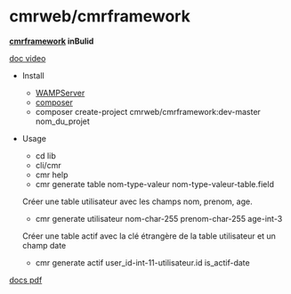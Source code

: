 # cmrweb/cmrframework
**[cmrframework](http://cmrweb.fr) inBulid**
 
 

 [doc video](https://www.youtube.com/watch?v=kbLOpv2vWo4&t=563s)

 
  * Install
    -  [WAMPServer](https://wampserver.com)
    -  [composer](https://getcomposer.org/download/)
    - composer create-project cmrweb/cmrframework:dev-master nom_du_projet 

  * Usage
    - cd lib
    - cli/cmr
    - cmr help
    - cmr generate table nom-type-valeur nom-type-valeur-table.field
 
    Créer une table utilisateur avec les champs nom, prenom, age.    
    - cmr generate utilisateur nom-char-255 prenom-char-255 age-int-3
    
    Créer une table actif avec la clé étrangère de la table utilisateur et un champ date
    - cmr generate actif user_id-int-11-utilisateur.id is_actif-date
 

 [docs pdf](https://docs.google.com/presentation/d/1FP2pDqd5z5KtJ_tku4P9MljjPUj33xVLkF9VqpDlFII/edit?usp=sharing)

